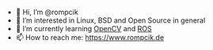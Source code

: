 - 👋 Hi, I’m @rompcik
- 👀 I’m interested in Linux, BSD and Open Source in general
- 🌱 I’m currently learning [OpenCV](https://opencv.org/) and [ROS](https://www.ros.org/)
- 📫 How to reach me: <https://www.rompcik.de>
<!---
rompcik/rompcik is a ✨ special ✨ repository because its `README.md` (this file) appears on your GitHub profile.
You can click the Preview link to take a look at your changes.
--->
